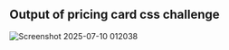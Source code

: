 ## Output of pricing card css challenge

![Screenshot 2025-07-10 012038](https://github.com/user-attachments/assets/c06fdfba-cef4-49f4-97f1-e41956430fd4)
